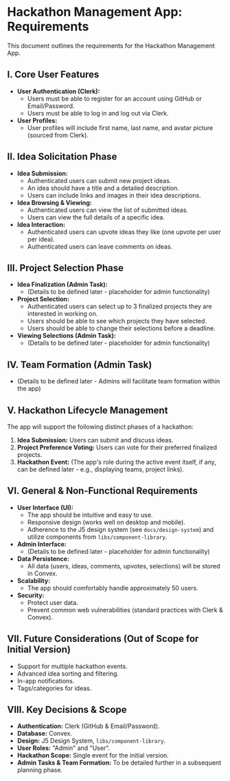 # Hackathon Management App: Requirements

This document outlines the requirements for the Hackathon Management App.

## I. Core User Features

- **User Authentication (Clerk):**
  - Users must be able to register for an account using GitHub or Email/Password.
  - Users must be able to log in and log out via Clerk.
- **User Profiles:**
  - User profiles will include first name, last name, and avatar picture (sourced from Clerk).

## II. Idea Solicitation Phase

- **Idea Submission:**
  - Authenticated users can submit new project ideas.
  - An idea should have a title and a detailed description.
  - Users can include links and images in their idea descriptions.
- **Idea Browsing & Viewing:**
  - Authenticated users can view the list of submitted ideas.
  - Users can view the full details of a specific idea.
- **Idea Interaction:**
  - Authenticated users can upvote ideas they like (one upvote per user per idea).
  - Authenticated users can leave comments on ideas.

## III. Project Selection Phase

- **Idea Finalization (Admin Task):**
  - (Details to be defined later - placeholder for admin functionality)
- **Project Selection:**
  - Authenticated users can select up to 3 finalized projects they are interested in working on.
  - Users should be able to see which projects they have selected.
  - Users should be able to change their selections before a deadline.
- **Viewing Selections (Admin Task):**
  - (Details to be defined later - placeholder for admin functionality)

## IV. Team Formation (Admin Task)

- (Details to be defined later - Admins will facilitate team formation within the app)

## V. Hackathon Lifecycle Management

The app will support the following distinct phases of a hackathon:

1.  **Idea Submission:** Users can submit and discuss ideas.
2.  **Project Preference Voting:** Users can vote for their preferred finalized projects.
3.  **Hackathon Event:** (The app's role during the active event itself, if any, can be defined later - e.g., displaying teams, project links).

## VI. General & Non-Functional Requirements

- **User Interface (UI):**
  - The app should be intuitive and easy to use.
  - Responsive design (works well on desktop and mobile).
  - Adherence to the J5 design system (see `docs/design-system`) and utilize components from `libs/component-library`.
- **Admin Interface:**
  - (Details to be defined later - placeholder for admin functionality)
- **Data Persistence:**
  - All data (users, ideas, comments, upvotes, selections) will be stored in Convex.
- **Scalability:**
  - The app should comfortably handle approximately 50 users.
- **Security:**
  - Protect user data.
  - Prevent common web vulnerabilities (standard practices with Clerk & Convex).

## VII. Future Considerations (Out of Scope for Initial Version)

- Support for multiple hackathon events.
- Advanced idea sorting and filtering.
- In-app notifications.
- Tags/categories for ideas.

## VIII. Key Decisions & Scope

- **Authentication:** Clerk (GitHub & Email/Password).
- **Database:** Convex.
- **Design:** J5 Design System, `libs/component-library`.
- **User Roles:** "Admin" and "User".
- **Hackathon Scope:** Single event for the initial version.
- **Admin Tasks & Team Formation:** To be detailed further in a subsequent planning phase.
